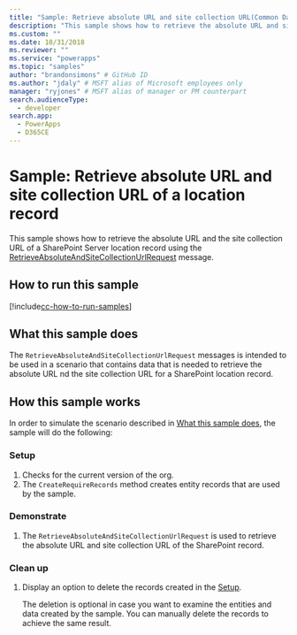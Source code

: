 ```yaml
---
title: "Sample: Retrieve absolute URL and site collection URL(Common Data Service for Apps) | Microsoft Docs" # Intent and product brand in a unique string of 43-59 chars including spaces
description: "This sample shows how to retrieve the absolute URL and site collection URL of a SharePoint location" # 115-145 characters including spaces. This abstract displays in the search result.
ms.custom: ""
ms.date: 10/31/2018
ms.reviewer: ""
ms.service: "powerapps"
ms.topic: "samples"
author: "brandonsimons" # GitHub ID
ms.author: "jdaly" # MSFT alias of Microsoft employees only
manager: "ryjones" # MSFT alias of manager or PM counterpart
search.audienceType: 
  - developer
search.app: 
  - PowerApps
  - D365CE
---
```

# Sample: Retrieve absolute URL and site collection URL of a location record

<!-- https://docs.microsoft.com/en-us/dynamics365/customer-engagement/developer/integration-dev/sample-retrieve-absolute-url-and-site-collection-url-of-a-location-record -->

This sample shows how to retrieve the absolute URL and the site collection URL of a SharePoint Server location record using the [RetrieveAbsoluteAndSiteCollectionUrlRequest](https://docs.microsoft.com/en-us/dotnet/api/microsoft.crm.sdk.messages.retrieveabsoluteandsitecollectionurlrequest?view=dynamics-general-ce-9) message.

## How to run this sample

[!include[cc-how-to-run-samples](../../includes/cc-how-to-run-samples.md)]

## What this sample does

The `RetrieveAbsoluteAndSiteCollectionUrlRequest` messages is intended to be used in a scenario that contains data that is needed to retrieve the absolute URL nd the site collection URL for a SharePoint location record.

## How this sample works

In order to simulate the scenario described in [What this sample does](#what-this-sample-does), the sample will do the following:

### Setup

1. Checks for the current version of the org. 
1. The `CreateRequireRecords` method creates entity records that are used by the sample.

### Demonstrate

1. The `RetrieveAbsoluteAndSiteCollectionUrlRequest` is used to retrieve the absolute URL and site collection URL of the SharePoint record.

### Clean up

1. Display an option to delete the records created in the [Setup](#setup).

    The deletion is optional in case you want to examine the entities and data created by the sample. You can manually delete the records to achieve the same result.
